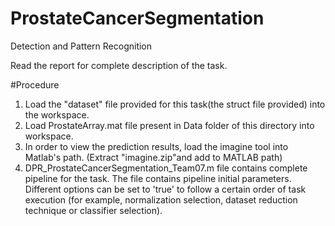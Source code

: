 # ProstateCancerSegmentation
Detection and Pattern Recognition

Read the report for complete description of the task.

#Procedure
1. Load the "dataset" file provided for this task(the struct file provided) into the workspace.
2. Load ProstateArray.mat file present in Data folder of this directory into workspace.
3. In order to view the prediction results, load the imagine tool into Matlab's path. (Extract "imagine.zip"and add to MATLAB path)
4. DPR_ProstateCancerSegmentation_Team07.m file contains complete pipeline for the task.
The file contains pipeline initial parameters. 
Different options can be set to 'true' to follow a certain order of task execution 
(for example, normalization selection, dataset reduction technique or classifier selection).

